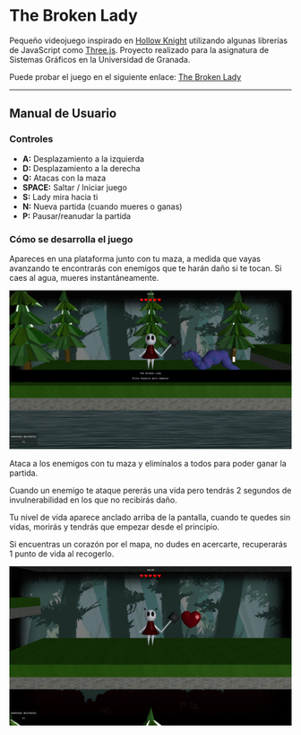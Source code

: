 # The Broken Lady

Pequeño videojuego inspirado en [Hollow Knight](https://store.steampowered.com/app/367520/Hollow_Knight/) utilizando algunas librerías de JavaScript como [Three.js](https://threejs.org/).
Proyecto realizado para la asignatura de Sistemas Gráficos en la Universidad de Granada.

Puede probar el juego en el siguiente enlace: [The Broken Lady](https://raulsoria98.github.io/The-Broken-Lady/)

--------------------

## Manual de Usuario

### Controles

- **A:** Desplazamiento a la izquierda
- **D:** Desplazamiento a la derecha
- **Q:** Atacas con la maza
- **SPACE:** Saltar / Iniciar juego
- **S:** Lady mira hacia ti
- **N:** Nueva partida (cuando mueres o ganas)
- **P:** Pausar/reanudar la partida

### Cómo se desarrolla el juego
Apareces en una plataforma junto con tu maza, a medida que vayas avanzando te
encontrarás con enemigos que te harán daño si te tocan. Si caes al agua, mueres
instantáneamente.

![Inicio](img/Pantalla_de_inicio.png)

Ataca a los enemigos con tu maza y elimínalos a todos para poder ganar la partida.

Cuando un enemigo te ataque pererás una vida pero tendrás 2 segundos de invulnerabilidad en los que no recibirás daño.

Tu nivel de vida aparece anclado arriba de la pantalla, cuando te quedes sin vidas, morirás y tendrás que empezar desde el principio.

Si encuentras un corazón por el mapa, no dudes en acercarte, recuperarás 1 punto de vida
al recogerlo.

![Vida](img/Vida.png)
